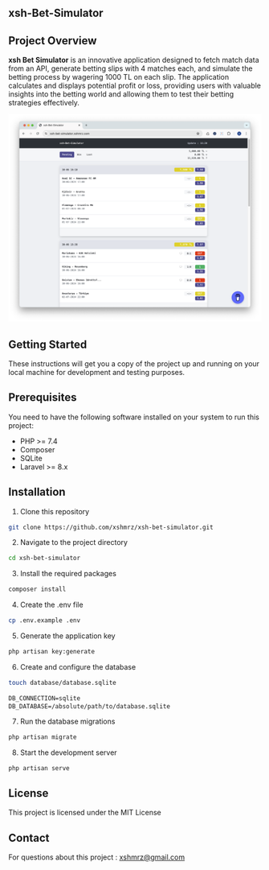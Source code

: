 ## xsh-Bet-Simulator

## Project Overview

**xsh Bet Simulator** is an innovative application designed to fetch match data from an API, generate betting slips with
4 matches each, and simulate the betting process by wagering 1000 TL on each slip. The application calculates and
displays potential profit or loss, providing users with valuable insights into the betting world and allowing them to
test their betting strategies effectively.


![xsh-Bet-Simulator](image-xsh-Bet-Simulator.png)


## Getting Started

These instructions will get you a copy of the project up and running on your local machine for development and testing purposes.

## Prerequisites

You need to have the following software installed on your system to run this project:

- PHP >= 7.4
- Composer
- SQLite
- Laravel >= 8.x

## Installation

1. Clone this repository

```bash
git clone https://github.com/xshmrz/xsh-bet-simulator.git
```

2. Navigate to the project directory

```bash
cd xsh-bet-simulator
```

3. Install the required packages

```bash
composer install
```

4. Create the .env file

```bash
cp .env.example .env
```

5. Generate the application key

```bash
php artisan key:generate
```

6. Create and configure the database

```bash
touch database/database.sqlite
```

```env
DB_CONNECTION=sqlite
DB_DATABASE=/absolute/path/to/database.sqlite
```

7. Run the database migrations

```bash
php artisan migrate
```

8. Start the development server

```bash
php artisan serve
```

## License

This project is licensed under the MIT License

## Contact

For questions about this project : [xshmrz@gmail.com](mailto:xshmrz@gmail.com)
